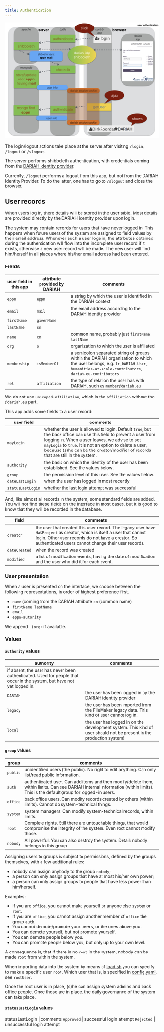 ```yaml
---
title: Authentication
---
```


![diag](design/design.003.jpeg)

The login/logout actions take place at the server after visiting `/login`,
`/logout` or `/slogout`.

The server performs shibboleth authentication, with credentials coming from the 
[DARIAH Identity provider](https://wiki.de.dariah.eu/display/publicde/DARIAH+AAI+Documentation).

Currently, `/logout` performs a logout from this app, but not from the DARIAH Identity Provider.
To do the latter, one has to go to `/slogout` and close the browser.

User records
-------------
When users log in, there details will be stored in the user table.
Most details are provided directly by the DARIAH identity provider upon login.

The system may contain records for users that have never logged in.
This happens when future users of the system are assigned to field values by their email address.
Whenever such a user logs in, the attributes obtained during the authentication will flow into
the incomplete user record if it exists, otherwise a new user record will be made.
The new user will find him/herself in all places where his/her email address had been entered.

### Fields

user field in this app | attribute provided by DARIAH | comments
---|---|---
`eppn` | `eppn` | a string by which the user is identified in the DARIAH context
`email` | `mail` | the email address according to the DARIAH identity provider
`firstName` | `givenName` |
`lastName` | `sn` |
`name` | `cn` | common name, probably just `firstName lastName`
`org` | `o` | organization to which the user is affiliated
`membership` | `isMemberOf` | a semicolon separated string of groups within the DARIAH organization to which the user belongs, e.g. `lr_DARIAH-User`, `humanities-at-scale-contributors`, `dariah-eu-contributors`
`rel` | `affiliation` | the type of relation the user has with DARIAH, such as `member@dariah.eu`

We do not use `unscoped-affiliation`, which is the `affiliation` without the `@dariah.eu` part.

This app adds some fields to a user record:

user field | comments
---|---
`mayLogin` | whether the user is allowed to login. Default `true`, but the back office can use this field to prevent a user from logging in. When a user leaves, we advise to set `mayLogin` to `true`. It is not an option to delete a user, because (s)he can be the creator/modifier of records that are still in the system.
`authority` | the basis on which the identity of the user has been established. See the values below.
`group` | the permission level of this user. See the values below.
`dateLastLogin` | when the user has logged in most recently
`statusLastLogin` | whether the last login attempt was successful

And, like almost all records in the system, some standard fields are added.
You will not find these fields on the interface in most cases,
but it is good to know that they will be recorded in the database.

field | comments
---|---
`creator` | the user that created this user record. The legacy user have `HaSProject` as creator, which is itself a user that cannot login. Other user records do not have a creator. So authenticated users cannot change their user records.
`dateCreated` | when the record was created
`modified` | a list of modification events, having the date of modification and the user who did it for each event.

### User presentation
When a user is presented on the interface, we choose between the following representations, in order
of highest preference first. 

* `name` (coming from the DARIAH attribute `cn` (common name)
* `firstName lastName`
* `email`
* `eppn-autority`

We append ` (org)` if available.

### Values
#### `authority` values

authority | comments
---|---
 | if absent, the user has never been authenticated. Used for people that occur in the system, but have not yet logged in.
`DARIAH` | the user has been logged in by the DARIAH identity provider
`legacy` | the user has been imported from the FileMaker legacy data. This kind of user cannot log in.
`local`  | the user has logged in on the development system. This kind of user should not be present in the production system!

#### `group` values

group | comments
---|---
`public` | unidentified users (the public). No right to edit anything. Can only list/read public information.
`auth` | authenticated user. Can add items and then modify/delete them, within limits. Can see DARIAH internal information (within limits). This is the default group for logged-in users.
`office` | back office users. Can modify records created by others (within limits). Cannot do system-technical things.
`system` | system managers. Can modify system-technical records, within limits.
`root` | Complete rights. Still there are untouchable things, that would compromise the integrity of the system. Even root cannot modify those.
`nobody` | All powerful. You can also destroy the system. Detail: nobody belongs to this group.

Assigning users to groups is subject to permissions, defined by the groups themselves, with a few additional rules:

* nobody can assign anybody to the group `nobody`;
* a person can only assign groups that have at most his/her own power;
* a person can only assign groups to people that have less power than him/herself.

Examples:
* If you are `office`, you cannot make yourself or anyone else `system` or `root`.
* If you are `office`, you cannot assign another member of `office` the group `auth`.
* You cannot demote/promote your peers, or the ones above you.
* You can demote yourself, but not promote yourself.
* You can demote people below you.
* You can promote people below you, but only up to your own level.

A consequence is, that if there is no `root` in the system, nobody can be made `root` from within the system.

When importing data into the system by means of [load.sh](https://github.com/Dans-labs/dariah/blob/master/static/tools/load.sh) you can specify to make a specific user `root`.
Which user that is, is specified in [config.yaml](https://github.com/Dans-labs/dariah/blob/master/static/tools/config.yaml), see `rootUser`.

Once the root user is in place, (s)he can assign system admins and back office people.
Once those are in place, the daily governance of the system can take place.

#### `statusLastLogin` values

statusLastLogin | comments
`Approved` | successful login attempt
`Rejected` | unsuccessful login attempt
